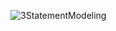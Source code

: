 ![3StatementModeling](https://github.com/user-attachments/assets/29f3d043-8eb9-44ed-9fb4-38297540ded0)
